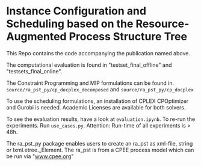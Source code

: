 # Instance Configuration and Scheduling based on the Resource-Augmented Process Structure Tree

This Repo contains the code accompanying the publication named above. 

The computational evaluation is found in "testset_final_offline" and "testsets_final_online".

The Constraint Programming and MIP formulations can be found in. 
`source/ra_pst_py/cp_docplex_decomposed` and `source/ra_pst_py/cp_docplex`

To use the scheduling formulations, an installation of CPLEX CPOptimizer and Gurobi is needed. 
Academic Licenses are available for both solvers.

To see the evaluation results, have a look at `evaluation.ipynb`. 
To re-run the experiments. Run `use_cases.py`. 
Attention: Run-time of all experiments is > 48h. 


The ra_pst_py package enables users to create an ra_pst as xml-file, string or lxml.etree._Element.
The ra_pst is from a CPEE process model which can be run via "www.cpee.org"





